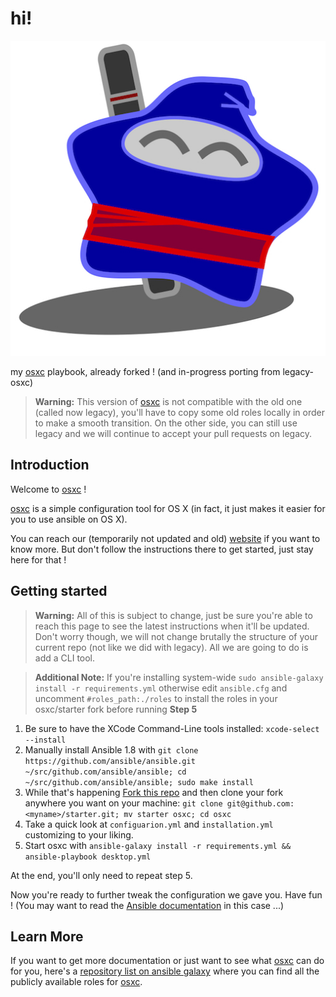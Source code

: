 hi!
===

![ninjabong](ninjastar.jpg "ninjabong")

my [osxc](http://osxc.github.io) playbook, already forked ! (and in-progress porting from legacy-osxc)


> **Warning:** This version of [osxc](http://osxc.github.io) is not compatible with the old one (called now legacy), you'll have to copy some old roles locally in order to make a smooth transition. On the other side, you can still use legacy and we will continue to accept your pull requests on legacy.

## Introduction

Welcome to [osxc](http://osxc.github.io) !

[osxc](http://osxc.github.io) is a simple configuration tool for OS X (in fact, it just makes it easier for you to use ansible on OS X).

You can reach our (temporarily not updated and old) [website](http://osxc.github.io) if you want to know more. But don't follow the instructions there to get started, just stay here for that !

## Getting started

> **Warning:** All of this is subject to change, just be sure you're able to reach this page to see the latest instructions when it'll be updated. Don't worry though, we will not change brutally the structure of your current repo (not like we did with legacy). All we are going to do is add a CLI tool.

> **Additional Note:** If you're installing system-wide `sudo ansible-galaxy install -r requirements.yml` otherwise edit `ansible.cfg` and uncomment `#roles_path:./roles` to install the roles in your osxc/starter fork before running **Step 5**

1. Be sure to have the XCode Command-Line tools installed: `xcode-select --install`
2. Manually install Ansible 1.8 with ``git clone https://github.com/ansible/ansible.git ~/src/github.com/ansible/ansible; cd ~/src/github.com/ansible/ansible; sudo make install``
3. While that's happening [Fork this repo](https://github.com/osxc/starter/fork) and then clone your fork anywhere you want on your machine: `git clone git@github.com:<myname>/starter.git; mv starter osxc; cd osxc`
4. Take a quick look at `configuarion.yml` and `installation.yml` customizing to your liking.
5. Start osxc with `ansible-galaxy install -r requirements.yml && ansible-playbook desktop.yml`

At the end, you'll only need to repeat step 5.

Now you're ready to further tweak the configuration we gave you. Have fun ! (You may want to read the [Ansible documentation](http://docs.ansible.com/index.html) in this case ...)

## Learn More

If you want to get more documentation or just want to see what [osxc](http://osxc.github.io) can do for you, here's a [repository list on ansible galaxy](https://galaxy.ansible.com/list#/users/6499) where you can find all the publicly available roles for [osxc](http://osxc.github.io).

